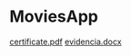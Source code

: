 # MoviesApp
[certificate.pdf](https://github.com/sebassanti6/MoviesApp/files/11620042/certificate.pdf)
[evidencia.docx](https://github.com/sebassanti6/MoviesApp/files/11620532/evidencia.docx)
